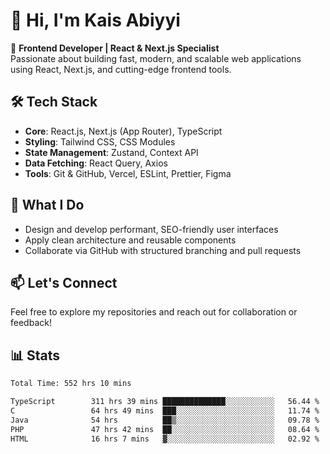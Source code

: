 # 👋 Hi, I'm Kais Abiyyi

🚀 **Frontend Developer | React & Next.js Specialist**  
Passionate about building fast, modern, and scalable web applications using React, Next.js, and cutting-edge frontend tools.

## 🛠️ Tech Stack
- **Core**: React.js, Next.js (App Router), TypeScript
- **Styling**: Tailwind CSS, CSS Modules
- **State Management**: Zustand, Context API
- **Data Fetching**: React Query, Axios
- **Tools**: Git & GitHub, Vercel, ESLint, Prettier, Figma

## 📌 What I Do
- Design and develop performant, SEO-friendly user interfaces
- Apply clean architecture and reusable components
- Collaborate via GitHub with structured branching and pull requests

## 📫 Let's Connect
Feel free to explore my repositories and reach out for collaboration or feedback!

## 📊 Stats
<!--START_SECTION:waka-->

```txt
Total Time: 552 hrs 10 mins

TypeScript        311 hrs 39 mins ██████████████░░░░░░░░░░░   56.44 %
C                 64 hrs 49 mins  ███░░░░░░░░░░░░░░░░░░░░░░   11.74 %
Java              54 hrs          ██▒░░░░░░░░░░░░░░░░░░░░░░   09.78 %
PHP               47 hrs 42 mins  ██░░░░░░░░░░░░░░░░░░░░░░░   08.64 %
HTML              16 hrs 7 mins   ▓░░░░░░░░░░░░░░░░░░░░░░░░   02.92 %
```

<!--END_SECTION:waka-->
